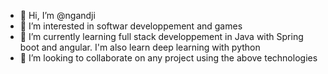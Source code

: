 - 👋 Hi, I’m @ngandji
- 👀 I’m interested in softwar developpement and games
- 🌱 I’m currently learning full stack developpement in Java with Spring boot and angular. I'm also learn deep learning with python
- 💞️ I’m looking to collaborate on any project using the above technologies

<!---
ngandji/ngandji is a ✨ special ✨ repository because its `README.md` (this file) appears on your GitHub profile.
You can click the Preview link to take a look at your changes.
--->
